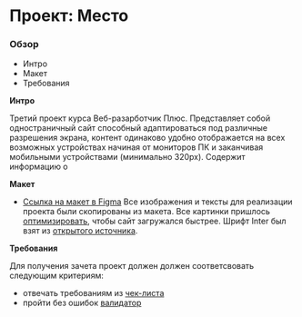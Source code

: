 # Проект: Место

### Обзор

* Интро
* Макет
* Требования

**Интро**

Третий проект курса Веб-разарботчик Плюс. Представляет собой одностраничный сайт способный адаптироваться под различные разрешения экрана, контент одинаково удобно отображается на всех возможных устройствах начиная от мониторов ПК и заканчивая мобильными устройствами (минимально 320px).
Содержит информацию о 

**Макет**

* [Ссылка на макет в Figma](https://www.figma.com/file/2cn9N9jSkmxD84oJik7xL7/JavaScript.-Sprint-4?node-id=0%3A1)
Все изображения и тексты для реализации проекта были скопированы из макета. Все картинки пришлось [оптимизировать](https://tinypng.com/), чтобы сайт загружался быстрее.
Шрифт Inter был взят из [открытого источника](https://rsms.me/inter/).

**Требования**

Для получения зачета проект должен должен соответсвовать следующим критериям:

- отвечать требованиям из [чек-листа](https://code.s3.yandex.net/web-developer/checklists-pdf/web-plus/checklist-3.pdf)
- пройти без ошибок [валидатор](https://validator.w3.org/nu/#file)
